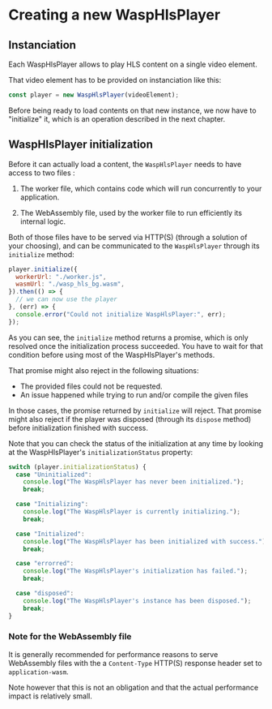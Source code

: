 # Creating a new WaspHlsPlayer

## Instanciation

Each WaspHlsPlayer allows to play HLS content on a single video element.

That video element has to be provided on instanciation like this:
```js
const player = new WaspHlsPlayer(videoElement);
```

Before being ready to load contents on that new instance, we now have to
"initialize" it, which is an operation described in the next chapter.

## WaspHlsPlayer initialization

Before it can actually load a content, the `WaspHlsPlayer` needs to have access
to two files :

  1. The worker file, which contains code which will run concurrently to your
     application.

  2. The WebAssembly file, used by the worker file to run efficiently its
     internal logic.

Both of those files have to be served via HTTP(S) (through a solution of your
choosing), and can be communicated to the `WaspHlsPlayer` through its
`initialize` method:
```js
player.initialize({
  workerUrl: "./worker.js",
  wasmUrl: "./wasp_hls_bg.wasm",
}).then(() => {
  // we can now use the player
}, (err) => {
  console.error("Could not initialize WaspHlsPlayer:", err);
});
```

As you can see, the `initialize` method returns a promise, which is only
resolved once the initialization process succeeded. You have to wait for
that condition before using most of the WaspHlsPlayer's methods.

That promise might also reject in the following situations:
  - The provided files could not be requested.
  - An issue happened while trying to run and/or compile the given files

In those cases, the promise returned by `initialize` will reject.
That promise might also reject if the player was disposed (through its `dispose`
method) before initialization finished with success.

Note that you can check the status of the initialization at any time by looking
at the WaspHlsPlayer's `initializationStatus` property:
```js
switch (player.initializationStatus) {
  case "Uninitialized":
    console.log("The WaspHlsPlayer has never been initialized.");
    break;

  case "Initializing":
    console.log("The WaspHlsPlayer is currently initializing.");
    break;

  case "Initialized":
    console.log("The WaspHlsPlayer has been initialized with success.");
    break;

  case "errorred":
    console.log("The WaspHlsPlayer's initialization has failed.");
    break;

  case "disposed":
    console.log("The WaspHlsPlayer's instance has been disposed.");
    break;
}
```

### Note for the WebAssembly file

It is generally recommended for performance reasons to serve WebAssembly files
with the a `Content-Type` HTTP(S) response header set to `application-wasm`.

Note however that this is not an obligation and that the actual performance
impact is relatively small.
